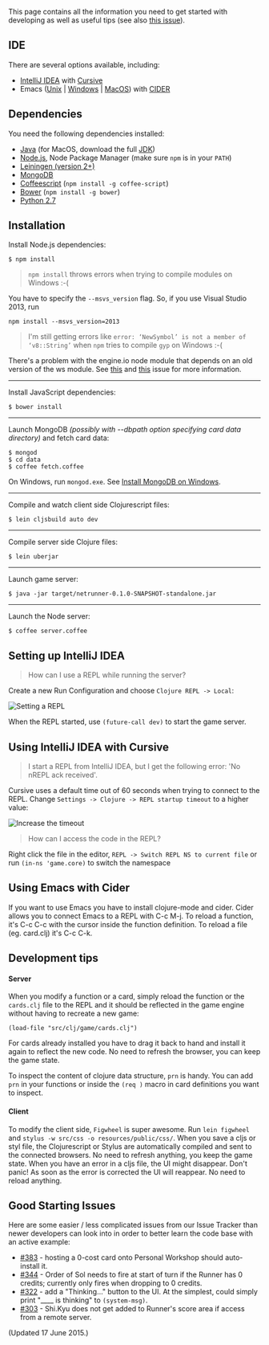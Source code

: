 This page contains all the information you need to get started with developing as well as useful tips (see also [this issue](https://github.com/mtgred/netrunner/issues/328)).

## IDE

There are several options available, including:

- [IntelliJ IDEA](https://www.jetbrains.com/idea/) with [Cursive](https://cursiveclojure.com/)
- Emacs ([Unix](https://www.gnu.org/software/emacs/) | [Windows](https://ftp.gnu.org/gnu/emacs/windows/) | [MacOS](http://emacsformacosx.com/)) with [CIDER](https://github.com/clojure-emacs/cider)

## Dependencies

You need the following dependencies installed:

- [Java](http://www.oracle.com/technetwork/java/javase/downloads/index.html) (for MacOS, download the full [JDK](http://www.oracle.com/technetwork/java/javase/downloads/jdk8-downloads-2133151.html))
- [Node.js](https://nodejs.org/download/), Node Package Manager (make sure `npm` is in your `PATH`)
- [Leiningen (version 2+)](http://leiningen.org/)
- [MongoDB](https://www.mongodb.org/)
- [Coffeescript](http://coffeescript.org/) (`npm install -g coffee-script`)
- [Bower](http://bower.io/) (`npm install -g bower`)
- [Python 2.7](https://www.python.org/)

## Installation

Install Node.js dependencies:

```
$ npm install
```

> `npm install` throws errors when trying to compile modules on Windows :-(

You have to specify the `--msvs_version` flag. So, if you use Visual Studio 2013, run

```
npm install --msvs_version=2013 
```

> I'm still getting errors like `error: ‘NewSymbol’ is not a member of ‘v8::String’` when `npm` tries to compile `gyp` on Windows :-(

There's a problem with the engine.io node module that depends on an old version of the ws module. See [this](https://github.com/Automattic/engine.io-client/issues/376) and [this](https://github.com/Automattic/socket.io/issues/2057) issue for more information.

---
Install JavaScript dependencies:

```
$ bower install
```
---
Launch MongoDB _(possibly with --dbpath option specifying card data directory)_ and fetch card data:

```
$ mongod
$ cd data
$ coffee fetch.coffee
```

On Windows, run `mongod.exe`. See [Install MongoDB on Windows](http://docs.mongodb.org/manual/tutorial/install-mongodb-on-windows/).

---
Compile and watch client side Clojurescript files:

```
$ lein cljsbuild auto dev
```
---
Compile server side Clojure files:

```
$ lein uberjar
```
---
Launch game server:

```
$ java -jar target/netrunner-0.1.0-SNAPSHOT-standalone.jar
```
---
Launch the Node server:

```
$ coffee server.coffee
```

## Setting up IntelliJ IDEA 

> How can I use a REPL while running the server?

Create a new Run Configuration and choose `Clojure REPL -> Local`:

![Setting a REPL](https://i.imgur.com/Df7h756.png)

When the REPL started, use `(future-call dev)` to start the game server.

## Using IntelliJ IDEA with Cursive

> I start a REPL from IntelliJ IDEA, but I get the following error: 'No nREPL ack received'.

Cursive uses a default time out of 60 seconds when trying to connect to the REPL. Change `Settings -> Clojure -> REPL startup timeout` to a higher value:

![Increase the timeout](https://i.imgur.com/2OlGHtA.png)

> How can I access the code in the REPL?

Right click the file in the editor, `REPL -> Switch REPL NS to current file` or run `(in-ns 'game.core)` to switch the namespace

## Using Emacs with Cider

If you want to use Emacs you have to install clojure-mode and cider. Cider allows you to connect Emacs to a REPL with C-c M-j. To reload a function, it's C-c C-c with the cursor inside the function definition. To reload a file (eg. card.clj) it's C-c C-k.

## Development tips

#### Server

When you modify a function or a card, simply reload the function or the `cards.clj` file to the REPL and it should be reflected in the game engine without having to recreate a new game:

    (load-file "src/clj/game/cards.clj")

For cards already installed you have to drag it back to hand and install it again to reflect the new code. No need to refresh the browser, you can keep the game state.

To inspect the content of clojure data structure, `prn` is handy. You can add `prn` in your functions or inside the `(req )` macro in card definitions you want to inspect.

#### Client

To modify the client side, `Figwheel` is super awesome. Run `lein figwheel` and `stylus -w src/css -o resources/public/css/`. When you save a cljs or styl file, the Clojurescript or Stylus are automatically compiled and sent to the connected browsers. No need to refresh anything, you keep the game state. When you have an error in a cljs file, the UI might disappear. Don't panic! As soon as the error is corrected the UI will reappear. No need to reload anything.

## Good Starting Issues

Here are some easier / less complicated issues from our Issue Tracker than newer developers can look into in order to better learn the code base with an active example:

* [#383](https://github.com/mtgred/netrunner/issues/383) - hosting a 0-cost card onto Personal Workshop should auto-install it.
* [#344](https://github.com/mtgred/netrunner/issues/344) - Order of Sol needs to fire at start of turn if the Runner has 0 credits; currently only fires when dropping to 0 credits.
* [#322](https://github.com/mtgred/netrunner/issues/322) - add a "Thinking..." button to the UI. At the simplest, could simply print "____ is thinking" to `(system-msg)`.
* [#303](https://github.com/mtgred/netrunner/issues/303) - Shi.Kyu does not get added to Runner's score area if access from a remote server.

(Updated 17 June 2015.)